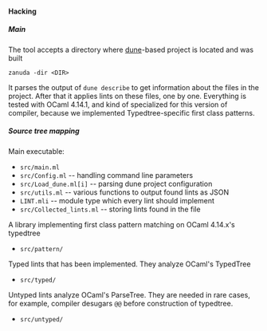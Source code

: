 #### Hacking

##### Main

The tool accepts a directory where [dune](https://dune.rtfd.io)-based project is located and was built

    zanuda -dir <DIR>

It parses the output of `dune describe` to get information about the files in the project. After that it applies lints on these files, one by one. Everything is tested with OCaml 4.14.1, and kind of specialized for this version of compiler, because we implemented Typedtree-specific first class patterns.

##### Source tree mapping

Main executable:
  * `src/main.ml`
  * `src/Config.ml` -- handling command line parameters
  * `src/Load_dune.ml[i]` -- parsing dune project configuration
  * `src/utils.ml` -- various functions to output found lints as JSON
  * `LINT.mli` -- module type which every lint should implement
  * `src/Collected_lints.ml` -- storing lints found in the file

A library implementing first class pattern matching on OCaml 4.14.x's typedtree
  * `src/pattern/`

Typed lints that has been implemented. They analyze OCaml's TypedTree
  * `src/typed/`

Untyped lints analyze OCaml's ParseTree. They are needed in rare cases, for example, compiler desugars `@@` before construction of typedtree.
  * `src/untyped/`
